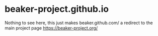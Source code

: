 # beaker-project.github.io
Nothing to see here, this just makes beaker.github.com/ a redirect to the main project page https://beaker-project.org/
